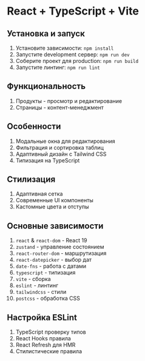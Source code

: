 # React + TypeScript + Vite

## Установка и запуск

1. Установите зависимости: `npm install`
2. Запустите development сервер: `npm run dev`
3. Соберите проект для production: `npm run build`
4. Запустите линтинг: `npm run lint`

## Функциональность

1. Продукты - просмотр и редактирование
2. Страницы - контент-менеджмент

## Особенности

1. Модальные окна для редактирования
2. Фильтрация и сортировка таблиц
3. Адаптивный дизайн с Tailwind CSS
4. Типизация на TypeScript

## Стилизация

1. Адаптивная сетка
2. Современные UI компоненты
3. Кастомные цвета и отступы

## Основные зависимости

1. `react` & `react-dom` - React 19
2. `zustand` - управление состоянием
3. `react-router-dom` - маршрутизация
4. `react-datepicker` - выбор дат
5. `date-fns` - работа с датами
6. `typescript` - типизация
7. `vite` - сборка
8. `eslint` - линтинг
9. `tailwindcss` - стили
10. `postcss` - обработка CSS

## Настройка ESLint

1. TypeScript проверку типов
2. React Hooks правила
3. React Refresh для HMR
4. Стилистические правила
